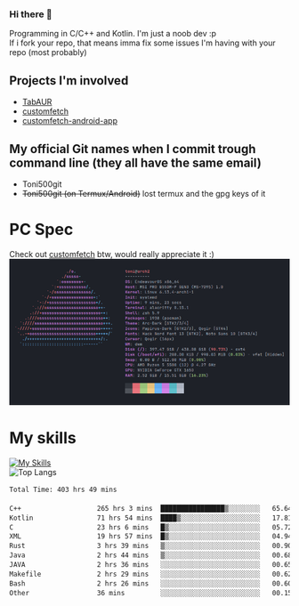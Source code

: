 ### Hi there 👋

Programming in C/C++ and Kotlin. I'm just a noob dev :p\
If i fork your repo, that means imma fix some issues I'm having with your repo (most probably)

## Projects I'm involved
 - [TabAUR](https://github.com/BurntRanch/TabAUR)
 - [customfetch](https://github.com/Toni500github/customfetch)
 - [customfetch-android-app](https://github.com/Toni500github/customfetch-android-app)

## My official Git names when I commit trough command line (they all have the same email)
* Toni500git
* ~~Toni500git (on Termux/Android)~~ lost termux and the gpg keys of it

# PC Spec
Check out [customfetch](https://github.com/Toni500github/customfetch) btw, would really appreciate it :)
![screenshot.png](https://github.com/Toni500github/customfetch/raw/main/screenshot.png)

# My skills
[![My Skills](https://skillicons.dev/icons?i=cpp,bash,kotlin,androidstudio,arch,linux&theme=light)](https://skillicons.dev)\
![Top Langs](https://github-readme-stats.vercel.app/api/top-langs/?username=Toni500github&layout=compact)

<!--START_SECTION:waka-->

```txt
Total Time: 403 hrs 49 mins

C++                   265 hrs 3 mins  ████████████████▒░░░░░░░░   65.64 %
Kotlin                71 hrs 54 mins  ████▒░░░░░░░░░░░░░░░░░░░░   17.81 %
C                     23 hrs 6 mins   █▒░░░░░░░░░░░░░░░░░░░░░░░   05.72 %
XML                   19 hrs 57 mins  █▒░░░░░░░░░░░░░░░░░░░░░░░   04.94 %
Rust                  3 hrs 39 mins   ▒░░░░░░░░░░░░░░░░░░░░░░░░   00.90 %
Java                  2 hrs 44 mins   ▒░░░░░░░░░░░░░░░░░░░░░░░░   00.68 %
JAVA                  2 hrs 36 mins   ░░░░░░░░░░░░░░░░░░░░░░░░░   00.65 %
Makefile              2 hrs 29 mins   ░░░░░░░░░░░░░░░░░░░░░░░░░   00.62 %
Bash                  2 hrs 26 mins   ░░░░░░░░░░░░░░░░░░░░░░░░░   00.60 %
Other                 36 mins         ░░░░░░░░░░░░░░░░░░░░░░░░░   00.15 %
```

<!--END_SECTION:waka-->
